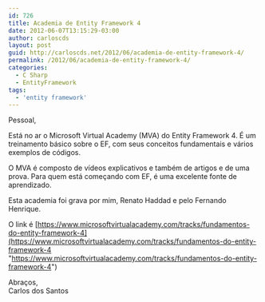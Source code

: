 ```yaml
---
id: 726
title: Academia de Entity Framework 4
date: 2012-06-07T13:15:29-03:00
author: carloscds
layout: post
guid: http://carloscds.net/2012/06/academia-de-entity-framework-4/
permalink: /2012/06/academia-de-entity-framework-4/
categories:
  - C Sharp
  - EntityFramework
tags:
  - 'entity framework'
---
```

Pessoal,

Está no ar o Microsoft Virtual Academy (MVA) do Entity Framework 4. É um treinamento básico sobre o EF, com seus conceitos fundamentais e vários exemplos de códigos.

O MVA é composto de vídeos explicativos e também de artigos e de uma prova. Para quem está começando com EF, é uma excelente fonte de aprendizado.

Esta academia foi grava por mim, Renato Haddad e pelo Fernando Henrique.

O link é [https://www.microsoftvirtualacademy.com/tracks/fundamentos-do-entity-framework-4](https://www.microsoftvirtualacademy.com/tracks/fundamentos-do-entity-framework-4 "https://www.microsoftvirtualacademy.com/tracks/fundamentos-do-entity-framework-4")

Abraços,  
Carlos dos Santos